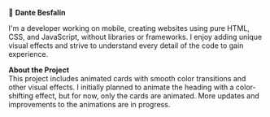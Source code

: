 👋 **Dante Besfalin**

I'm a developer working on mobile, creating websites using pure HTML, CSS, and JavaScript, without libraries or frameworks. I enjoy adding unique visual effects and strive to understand every detail of the code to gain experience.

**About the Project**  
This project includes animated cards with smooth color transitions and other visual effects. I initially planned to animate the heading with a color-shifting effect, but for now, only the cards are animated. More updates and improvements to the animations are in progress.